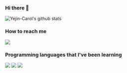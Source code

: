 ### Hi there 👋

<!--
**Yejin-Carol/Yejin-Carol** is a ✨ _special_ ✨ repository because its `README.md` (this file) appears on your GitHub profile.

<img src="https://capsule-render.vercel.app/api?type=wave&color=auto&height=300&section=header&text=capsule%20render&fontSize=90" />
Here are some ideas to get you started:

- 🌱 I’m currently learning Python and many more languages.
- 👯 I’m looking to collaborate on many analytical projects related to Sustainable Development and Environmental Management.
- 🤔 I’m looking for help with Data Analysis in Python
- 💬 Ask me about very basic coding questions in C and Python (hopefully, I will be able to help you more in the nearest future)
- 📫 How to reach me: through here :)
- 😄 Pronouns: She/her
- ⚡ Fun fact: I love searching for things related to Zero Waste Lifestyle although I haven't implemented it into my personal life.    
-->
![Yejin-Carol's github stats](https://github-readme-stats.vercel.app/api?username=Yejin-Carol&show_icons=true)


### How to reach me
<a href="mailto:yejin.carol.jang@gmail.com" target="_blank"><img src="https://img.shields.io/badge/gmail-EA4335?style=flat-square&logo=Gmail&logoColor=white"/></a>

### Programming languages that I've been learning
<img src="https://img.shields.io/badge/Python-3776AB?style=flat-square&logo=Python&logoColor=white"/> 
<img src="https://img.shields.io/badge/C Sharp-239120?style=flat-square&logo=C#&logoColor=white"/>
<img src="https://img.shields.io/badge/Java-ED8B00?style=for-the-badge&logo=java&logoColor=white"/>


<!--<img src="https://img.shields.io/github/followers/Yejin-Carol?style=social">>
